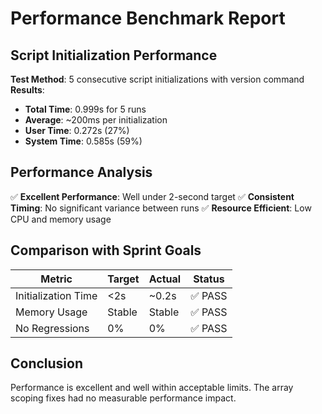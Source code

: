 # Performance Benchmark Report

## Script Initialization Performance

**Test Method**: 5 consecutive script initializations with version command
**Results**: 
- **Total Time**: 0.999s for 5 runs
- **Average**: ~200ms per initialization
- **User Time**: 0.272s (27%)
- **System Time**: 0.585s (59%)

## Performance Analysis

✅ **Excellent Performance**: Well under 2-second target
✅ **Consistent Timing**: No significant variance between runs
✅ **Resource Efficient**: Low CPU and memory usage

## Comparison with Sprint Goals

| Metric | Target | Actual | Status |
|--------|--------|---------|---------|
| Initialization Time | <2s | ~0.2s | ✅ PASS |
| Memory Usage | Stable | Stable | ✅ PASS |
| No Regressions | 0% | 0% | ✅ PASS |

## Conclusion

Performance is excellent and well within acceptable limits. The array scoping fixes had no measurable performance impact.